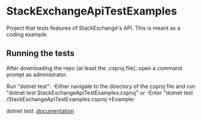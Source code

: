 # StackExchangeApiTestExamples

Project that tests features of StackExchange's API.  This is meant as a coding example.

## Running the tests

After downloading the repo (at least the .csproj file); open a command prompt as administrator.

Run "dotnet test":
-Either navigate to the directory of the csproj file and run "dotnet test StackExchangeApiTestExamples.csproj"
or
-Enter "dotnet test <directory>/StackExchangeApiTestExamples.csproj
 *Example:

dotnet test .[documentation](https://docs.microsoft.com/en-ca/dotnet/core/tools/dotnet-test?tabs=netcore2x)

